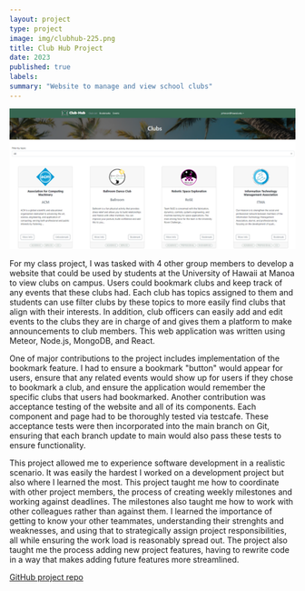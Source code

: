 ```yaml
---
layout: project
type: project
image: img/clubhub-225.png
title: Club Hub Project
date: 2023
published: true
labels:
summary: "Website to manage and view school clubs"
---
```

<img class="img-fluid" src="../img/club-list-page.png">

For my class project, I was tasked with 4 other group members to develop a website that could be used by students at the University of Hawaii at Manoa to view clubs on campus. Users could bookmark clubs and keep track of any events that these clubs had. Each club has topics assigned to them and students can use filter clubs by these topics to more easily find clubs that align with their interests. In addition, club officers can easily add and edit events to the clubs they are in charge of and gives them a platform to make announcements to club members. This web application was written using Meteor, Node.js, MongoDB, and React.

One of major contributions to the project includes implementation of the bookmark feature. I had to ensure a bookmark "button" would appear for users, ensure that any related events would show up for users if they chose to bookmark a club, and ensure the application would remember the specific clubs that users had bookmarked. Another contribution was acceptance testing of the website and all of its components. Each component and page had to be thoroughly tested via testcafe. These acceptance tests were then incorporated into the main branch on Git, ensuring that each branch update to main would also pass these tests to ensure functionality. 

This project allowed me to experience software development in a realistic scenario. It was easily the hardest I worked on a development project but also where I learned the most. This project taught me how to coordinate with other project members, the process of creating weekly milestones and working against deadlines. The milestones also taught me how to work with other colleagues rather than against them. I learned the importance of getting to know your other teammates, understanding their strenghts and weaknesses, and using that to strategically assign project responsibilities, all while ensuring the work load is reasonably spread out. The project also taught me the process adding new project features, having to rewrite code in a way that makes adding future features more streamlined. 

[GitHub project repo](https://github.com/mongo-mongoers/club-hub)
